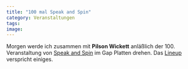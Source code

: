 ```yaml
---
title: "100 mal Speak and Spin"
category: Veranstaltungen
tags: 
image: 
---
```


Morgen werde ich zusammen mit **Pilson Wickett** anläßlich der 100. Veranstaltung von [Speak and Spin](http://www.speakandspin.de/) im Gap Platten drehen. Das [Lineup](http://www.speakandspin.de/termine.html) verspricht einiges.


